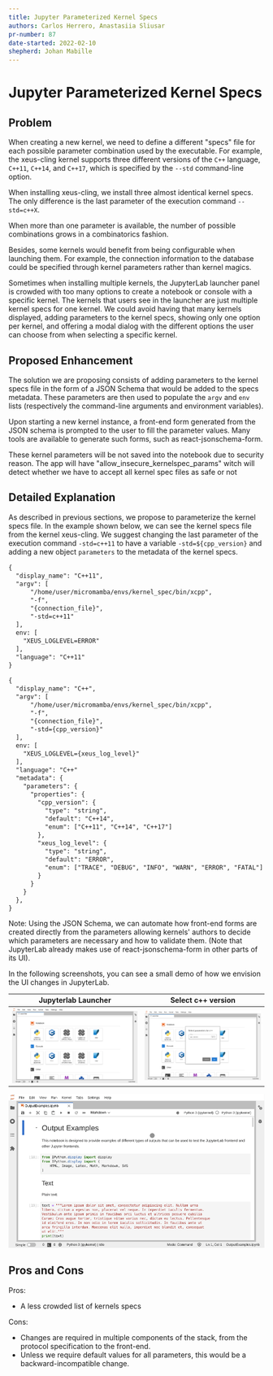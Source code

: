 ```yaml
---
title: Jupyter Parameterized Kernel Specs
authors: Carlos Herrero, Anastasiia Sliusar
pr-number: 87
date-started: 2022-02-10
shepherd: Johan Mabille
---
```


# Jupyter Parameterized Kernel Specs

## Problem

When creating a new kernel, we need to define a different "specs" file for each possible parameter combination used by the executable. For example, the xeus-cling kernel supports three different versions of the `C++` language, `C++11`, `C++14`, and `C++17`, which is specified by the `--std` command-line option.

When installing xeus-cling, we install three almost identical kernel specs. The only difference is the last parameter of the execution command `--std=c++X`.

When more than one parameter is available, the number of possible combinations grows in a combinatorics fashion.

Besides, some kernels would benefit from being configurable when launching them. For example, the connection information to the database could be specified through kernel parameters rather than kernel magics.

Sometimes when installing multiple kernels, the JupyterLab launcher panel is crowded with too many options to create a notebook or console with a specific kernel. The kernels that users see in the launcher are just multiple kernel specs for one kernel. We could avoid having that many kernels displayed, adding parameters to the kernel specs, showing only one option per kernel, and offering a modal dialog with the different options the user can choose from when selecting a specific kernel.

## Proposed Enhancement

The solution we are proposing consists of adding parameters to the kernel specs file in the form of a JSON Schema that would be added to the specs metadata. These parameters are then used to populate the `argv` and `env` lists (respectively the command-line arguments and environment variables).

Upon starting a new kernel instance, a front-end form generated from the JSON schema is prompted to the user to fill the parameter values. Many tools are available to generate such forms, such as react-jsonschema-form.

These kernel parameters will be not saved into the notebook due to security reason. The app will have "allow_insecure_kernelspec_params" witch will detect whether we have to accept all kernel spec files as safe or not

## Detailed Explanation

As described in previous sections, we propose to parameterize the kernel specs file. In the example shown below, we can see the kernel specs file from the kernel xeus-cling. We suggest changing the last parameter of the execution command `-std=c++11` to have a variable `-std=${cpp_version}` and adding a new object `parameters` to the metadata of the kernel specs.
 
```=json
{
  "display_name": "C++11",
  "argv": [
      "/home/user/micromamba/envs/kernel_spec/bin/xcpp",
      "-f",
      "{connection_file}",
      "-std=c++11"
  ],
  env: [
    "XEUS_LOGLEVEL=ERROR"
  ],
  "language": "C++11"
}
```
```=json
{
  "display_name": "C++",
  "argv": [
      "/home/user/micromamba/envs/kernel_spec/bin/xcpp",
      "-f",
      "{connection_file}",
      "-std={cpp_version}"
  ],
  env: [
    "XEUS_LOGLEVEL={xeus_log_level}"
  ],
  "language": "C++"
  "metadata": {
    "parameters": {
      "properties": {
        "cpp_version": {
          "type": "string",
          "default": "C++14",
          "enum": ["C++11", "C++14", "C++17"]
        },
        "xeus_log_level": {
          "type": "string",
          "default": "ERROR",
          "enum": ["TRACE", "DEBUG", "INFO", "WARN", "ERROR", "FATAL"]
        }
      }
    }
  },
}
```

Note: Using the JSON Schema, we can automate how front-end forms are created directly from the parameters allowing kernels' authors to decide which parameters are necessary and how to validate them. (Note that JupyterLab already makes use of react-jsonschema-form in other parts of its UI).

In the following screenshots, you can see a small demo of how we envision the UI changes in JupyterLab.

  Jupyterlab Launcher      |  Select c++ version
:-------------------------:|:-------------------------:
 ![](./launcher.png)  |  ![](./launcher-select-c-version.png)


![](./notebook-select-kernel.gif)




## Pros and Cons

Pros:

 - A less crowded list of kernels specs

Cons:

 - Changes are required in multiple components of the stack, from the protocol specification to the front-end.
 - Unless we require default values for all parameters, this would be a backward-incompatible change.
